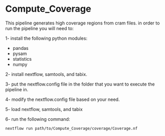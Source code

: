 # Compute_Coverage

This pipeline generates high coverage regions from cram files.
in order to run the pipeline you will need to:

1- install the following python modules:
  - pandas
  - pysam
  - statistics
  - numpy
  
2- install nextflow, samtools, and tabix.

3- put the nextflow.config file in the folder that you want to execute the pipeline in. 

4- modify the nextflow.config file based on your need.

5- load nextflow, samtools, and tabix

6- run the following command:

    nextflow run path/to/Compute_Coverage/coverage/Coverage.nf
